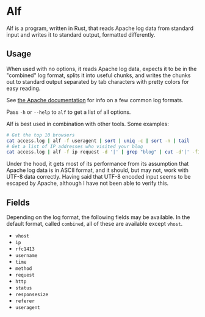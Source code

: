 # Alf

Alf is a program, written in Rust, that reads Apache log data from standard
input and writes it to standard output, formatted differently.

## Usage

When used with no options, it reads Apache log data, expects it to be in the
"combined" log format, splits it into useful chunks, and writes the chunks out
to standard output separated by tab characters with pretty colors for easy
reading.

See [the Apache documentation](https://httpd.apache.org/docs/2.4/mod/mod_log_config.html#examples) for info on a few common log formats.

Pass `-h` or `--help` to `alf` to get a list of all options.

Alf is best used in combination with other tools. Some examples:

```bash
# Get the top 10 browsers
cat access.log | alf -f useragent | sort | uniq -c | sort -n | tail
# Get a list of IP addresses who visited your blog
cat access.log | alf -f ip request -d '|' | grep "blog" | cut -d'|' -f1 | sort | uniq
```

Under the hood, it gets most of its performance from its assumption that Apache
log data is in ASCII format, and it should, but may not, work with UTF-8 data
correctly. Having said that UTF-8 encoded input seems to be escaped by Apache,
although I have not been able to verify this.

## Fields

Depending on the log format, the following fields may be available. In the
default format, called `combined`, all of these are available except `vhost`.

* `vhost`
* `ip`
* `rfc1413`
* `username`
* `time`
* `method`
* `request`
* `http`
* `status`
* `responsesize`
* `referer`
* `useragent`
